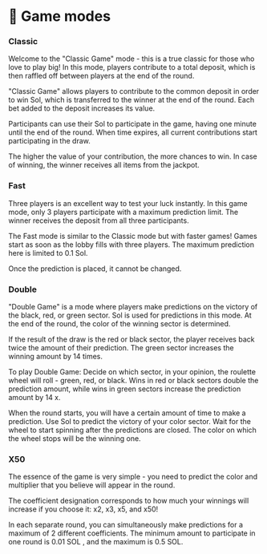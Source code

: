 # 🎲 Game modes

### Classic&#x20;

Welcome to the "Classic Game" mode - this is a true classic for those who love to play big! In this mode, players contribute to a total deposit, which is then raffled off between players at the end of the round.

"Classic Game" allows players to contribute to the common deposit in order to win Sol, which is transferred to the winner at the end of the round. Each bet added to the deposit increases its value.&#x20;

Participants can use their Sol to participate in the game, having one minute until the end of the round. When time expires, all current contributions start participating in the draw.

The higher the value of your contribution, the more chances to win. In case of winning, the winner receives all items from the jackpot.

### Fast&#x20;

Three players is an excellent way to test your luck instantly. In this game mode, only 3 players participate with a maximum prediction limit. The winner receives the deposit from all three participants.

The Fast mode is similar to the Classic mode but with faster games! Games start as soon as the lobby fills with three players. The maximum prediction here is limited to 0.1 Sol.&#x20;

Once the prediction is placed, it cannot be changed.

### Double&#x20;

"Double Game" is a mode where players make predictions on the victory of the black, red, or green sector. Sol is used for predictions in this mode. At the end of the round, the color of the winning sector is determined.

If the result of the draw is the red or black sector, the player receives back twice the amount of their prediction. The green sector increases the winning amount by 14 times.

To play Double Game: Decide on which sector, in your opinion, the roulette wheel will roll - green, red, or black. Wins in red or black sectors double the prediction amount, while wins in green sectors increase the prediction amount by 14 х.

When the round starts, you will have a certain amount of time to make a prediction. Use Sol to predict the victory of your color sector. Wait for the wheel to start spinning after the predictions are closed. The color on which the wheel stops will be the winning one.

### X50&#x20;

The essence of the game is very simple - you need to predict the color and multiplier that you believe will appear in the round.

The coefficient designation corresponds to how much your winnings will increase if you choose it: x2, x3, x5, and x50!

In each separate round, you can simultaneously make predictions for a maximum of 2 different coefficients. The minimum amount to participate in one round is 0.01 SOL , and the maximum is 0.5 SOL.
